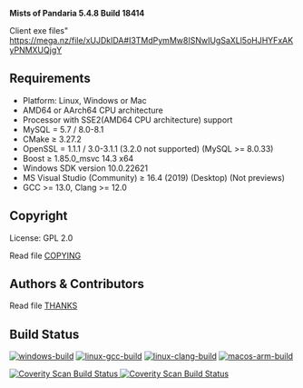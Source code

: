 
**Mists of Pandaria 5.4.8 Build 18414**

Client exe files" https://mega.nz/file/xUJDkIDA#I3TMdPymMw8ISNwIUgSaXLl5oHJHYFxAKyPNMXUQjgY

## Requirements
+ Platform: Linux, Windows or Mac
+ AMD64 or AArch64 CPU architecture
+ Processor with SSE2(AMD64 CPU architecture) support
+ MySQL = 5.7 / 8.0-8.1
+ CMake ≥ 3.27.2 
+ OpenSSL = 1.1.1 / 3.0-3.1.1 (3.2.0 not supported) (MySQL >= 8.0.33)
+ Boost ≥ 1.85.0_msvc 14.3 x64
+ Windows SDK version 10.0.22621
+ MS Visual Studio (Community) ≥ 16.4 (2019) (Desktop) (Not previews) 
+ GCC >= 13.0, Clang >= 12.0 

## Copyright
License: GPL 2.0

Read file [COPYING](COPYING.md)

## Authors &amp; Contributors
Read file [THANKS](THANKS.md)

## Build Status
[![windows-build](https://github.com/atidot3/Pandaria/actions/workflows/windows-build.yml/badge.svg?branch=master)](https://github.com/atidot3/Pandaria/actions/workflows/windows-build.yml)
[![linux-gcc-build](https://github.com/atidot3/Pandaria/actions/workflows/linux_gcc.yml/badge.svg?branch=master)](https://github.com/atidot3/Pandaria/actions/workflows/linux_gcc.yml)
[![linux-clang-build](https://github.com/atidot3/Pandaria/actions/workflows/linux_clang.yml/badge.svg?branch=master)](https://github.com/atidot3/Pandaria/actions/workflows/linux_clang.yml)
[![macos-arm-build](https://github.com/atidot3/Pandaria/actions/workflows/macos-arm-build.yml/badge.svg?branch=master)](https://github.com/atidot3/Pandaria/actions/workflows/macos-arm-build.yml)

<a href="https://scan.coverity.com/projects/legends-of-azeroth-mop">
  <img alt="Coverity Scan Build Status"
       src="https://scan.coverity.com/projects/26941/badge.svg"/>
</a>
<a href="https://scan.coverity.com/projects/legends-of-azeroth-mop">
  <img alt="Coverity Scan Build Status"
       src="https://img.shields.io/coverity/scan/26941.svg"/>
</a>
